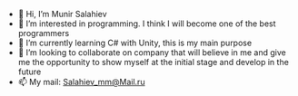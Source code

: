 - 👋 Hi, I’m Munir Salahiev
- 👀 I’m interested in programming. I think I will become one of the best programmers
- 🌱 I’m currently learning С# with Unity, this is my main purpose
- 💞️ I’m looking to collaborate on company that will believe in me and give me the opportunity to show myself at the initial stage and develop in the future
- 📫 My mail: Salahiev_mm@Mail.ru


